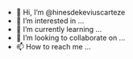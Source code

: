 - 👋 Hi, I’m @hinesdekeviuscarteze
- 👀 I’m interested in ...
- 🌱 I’m currently learning ...
- 💞️ I’m looking to collaborate on ...
- 📫 How to reach me ...

<!---
hinesdekeviuscarteze/hinesdekeviuscarteze is a ✨ special ✨ repository because its `README.md` (this file) appears on your GitHub profile.
You can click the Preview link to take a look at your changes.
--->
